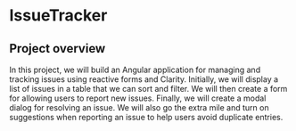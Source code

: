 # IssueTracker

## Project overview
In this project, we will build an Angular application for managing and tracking issues
using reactive forms and Clarity. Initially, we will display a list of issues in a table that
we can sort and filter. We will then create a form for allowing users to report new issues.
Finally, we will create a modal dialog for resolving an issue. We will also go the extra mile
and turn on suggestions when reporting an issue to help users avoid duplicate entries.
